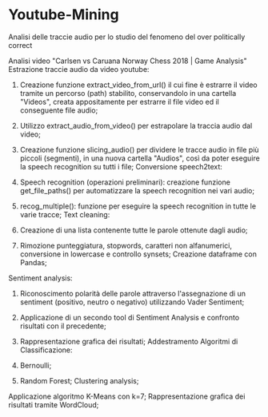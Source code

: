 # Youtube-Mining
Analisi delle traccie audio per lo studio del fenomeno del over politically correct

Analisi video "Carlsen vs Caruana Norway Chess 2018 | Game Analysis"
Estrazione traccie audio da video youtube:

1) Creazione funzione extract_video_from_url() il cui fine è estrarre il video tramite un percorso (path) stabilito, conservandolo in una cartella "Videos", creata appositamente per estrarre il file video ed il conseguente file audio;
2) Utilizzo extract_audio_from_video() per estrapolare la traccia audio dal video;
3) Creazione funzione slicing_audio() per dividere le tracce audio in file più piccoli (segmenti), in una nuova cartella "Audios", così da poter eseguire la speech recognition su tutti i file;
Conversione speech2text:

1) Speech recognition (operazioni preliminari): creazione funzione get_file_paths() per automatizzare la speech recognition nei vari audio;
2) recog_multiple(): funzione per eseguire la speech recognition in tutte le varie tracce;
Text cleaning:

1) Creazione di una lista contenente tutte le parole ottenute dagli audio;
2) Rimozione punteggiatura, stopwords, caratteri non alfanumerici, conversione in lowercase e controllo synsets;
Creazione dataframe con Pandas;

Sentiment analysis:

1) Riconoscimento polarità delle parole attraverso l'assegnazione di un sentiment (positivo, neutro o negativo) utilizzando Vader Sentiment;
2) Applicazione di un secondo tool di Sentiment Analysis e confronto risultati con il precedente;
3) Rappresentazione grafica dei risultati;
Addestramento Algoritmi di Classificazione:

1) Bernoulli;
2) Random Forest;
Clustering analysis;

Applicazione algoritmo K-Means con k=7;
Rappresentazione grafica dei risultati tramite WordCloud;
